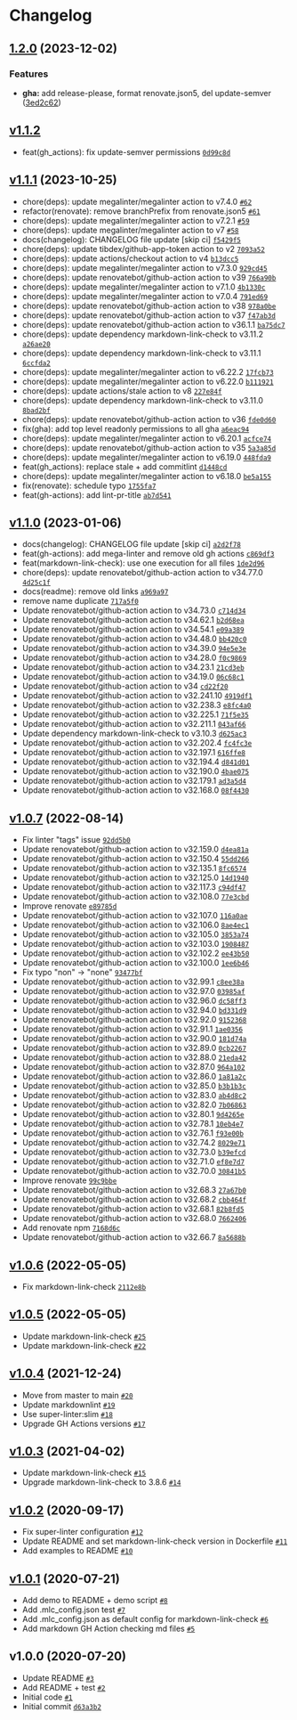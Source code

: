 # Changelog

## [1.2.0](https://github.com/ruzickap/action-my-markdown-link-checker/compare/v1.1.2...v1.2.0) (2023-12-02)


### Features

* **gha:** add release-please, format renovate.json5, del update-semver ([3ed2c62](https://github.com/ruzickap/action-my-markdown-link-checker/commit/3ed2c623408f36eb0f51dd6c780850b117b88329))

## [v1.1.2](https://github.com/ruzickap/action-my-markdown-link-checker/compare/v1.1.1...v1.1.2)

- feat(gh_actions): fix update-semver permissions [`0d99c8d`](https://github.com/ruzickap/action-my-markdown-link-checker/commit/0d99c8d0a0db064ee451d405e8b7acc9f0383d4a)

## [v1.1.1](https://github.com/ruzickap/action-my-markdown-link-checker/compare/v1.1.0...v1.1.1) (2023-10-25)

- chore(deps): update megalinter/megalinter action to v7.4.0 [`#62`](https://github.com/ruzickap/action-my-markdown-link-checker/pull/62)
- refactor(renovate): remove branchPrefix from renovate.json5 [`#61`](https://github.com/ruzickap/action-my-markdown-link-checker/pull/61)
- chore(deps): update megalinter/megalinter action to v7.2.1 [`#59`](https://github.com/ruzickap/action-my-markdown-link-checker/pull/59)
- chore(deps): update megalinter/megalinter action to v7 [`#58`](https://github.com/ruzickap/action-my-markdown-link-checker/pull/58)
- docs(changelog): CHANGELOG file update [skip ci] [`f5429f5`](https://github.com/ruzickap/action-my-markdown-link-checker/commit/f5429f502189f77e506e5f259458561c16dc61b2)
- chore(deps): update tibdex/github-app-token action to v2 [`7093a52`](https://github.com/ruzickap/action-my-markdown-link-checker/commit/7093a52c1915d5a00f364736f210e49cefab2f0c)
- chore(deps): update actions/checkout action to v4 [`b13dcc5`](https://github.com/ruzickap/action-my-markdown-link-checker/commit/b13dcc5a2a93b4a00910075e864c848b7090fbad)
- chore(deps): update megalinter/megalinter action to v7.3.0 [`929cd45`](https://github.com/ruzickap/action-my-markdown-link-checker/commit/929cd451ddf676ff1f5d22918d08cd5c17df172f)
- chore(deps): update renovatebot/github-action action to v39 [`766a90b`](https://github.com/ruzickap/action-my-markdown-link-checker/commit/766a90b106eb8f5ae80b2266ebb7b3f4927bfba6)
- chore(deps): update megalinter/megalinter action to v7.1.0 [`4b1330c`](https://github.com/ruzickap/action-my-markdown-link-checker/commit/4b1330cc050dbe0d95a2a4ae19afa242be838cfa)
- chore(deps): update megalinter/megalinter action to v7.0.4 [`791ed69`](https://github.com/ruzickap/action-my-markdown-link-checker/commit/791ed6981d5c05c62bac06cfa4d75baffcde1275)
- chore(deps): update renovatebot/github-action action to v38 [`978a0be`](https://github.com/ruzickap/action-my-markdown-link-checker/commit/978a0beb68d476c43964f7577d914de2f87c83ce)
- chore(deps): update renovatebot/github-action action to v37 [`f47ab3d`](https://github.com/ruzickap/action-my-markdown-link-checker/commit/f47ab3d87d0ea9d224d72c5ddd31e697856d0109)
- chore(deps): update renovatebot/github-action action to v36.1.1 [`ba75dc7`](https://github.com/ruzickap/action-my-markdown-link-checker/commit/ba75dc7765a8f9a9b88f263d1c7f35a9c0392f01)
- chore(deps): update dependency markdown-link-check to v3.11.2 [`a26ae20`](https://github.com/ruzickap/action-my-markdown-link-checker/commit/a26ae20677da4a266d606a4329a85c1a0ab6c856)
- chore(deps): update dependency markdown-link-check to v3.11.1 [`6ccfda2`](https://github.com/ruzickap/action-my-markdown-link-checker/commit/6ccfda2284c850ad01d7853e55e3a77a2c920a8e)
- chore(deps): update megalinter/megalinter action to v6.22.2 [`17fcb73`](https://github.com/ruzickap/action-my-markdown-link-checker/commit/17fcb732df74d0a6c1835b8b30a7999ac2e86bc0)
- chore(deps): update megalinter/megalinter action to v6.22.0 [`b111921`](https://github.com/ruzickap/action-my-markdown-link-checker/commit/b111921e517b172777aa82419e91f95fc975aedd)
- chore(deps): update actions/stale action to v8 [`227e84f`](https://github.com/ruzickap/action-my-markdown-link-checker/commit/227e84f0599ac500bd52cbed248ec03a6750806e)
- chore(deps): update dependency markdown-link-check to v3.11.0 [`8bad2bf`](https://github.com/ruzickap/action-my-markdown-link-checker/commit/8bad2bf5fe0dc3fb7e78a1817147a0b75fce5679)
- chore(deps): update renovatebot/github-action action to v36 [`fde0d60`](https://github.com/ruzickap/action-my-markdown-link-checker/commit/fde0d60c0eca5502c4819621954469249691df92)
- fix(gha): add top level readonly permissions to all gha [`a6eac94`](https://github.com/ruzickap/action-my-markdown-link-checker/commit/a6eac9446b10545f0613606fd384506b51395473)
- chore(deps): update megalinter/megalinter action to v6.20.1 [`acfce74`](https://github.com/ruzickap/action-my-markdown-link-checker/commit/acfce7401c74226d42b2ff84fbb517e609e54d10)
- chore(deps): update renovatebot/github-action action to v35 [`5a3a85d`](https://github.com/ruzickap/action-my-markdown-link-checker/commit/5a3a85d6e6ce3878955987d89fb74aa9db7c498f)
- chore(deps): update megalinter/megalinter action to v6.19.0 [`448fda9`](https://github.com/ruzickap/action-my-markdown-link-checker/commit/448fda9d02f21574d7a08f23d1916c5daf1e7618)
- feat(gh_actions): replace stale + add commitlint [`d1448cd`](https://github.com/ruzickap/action-my-markdown-link-checker/commit/d1448cd765df95ebf02dc20be57f832bf226db4a)
- chore(deps): update megalinter/megalinter action to v6.18.0 [`be5a155`](https://github.com/ruzickap/action-my-markdown-link-checker/commit/be5a1550e5978456ee12cc9b4e2e25ff7a13a98d)
- fix(renovate): schedule typo [`1755fa7`](https://github.com/ruzickap/action-my-markdown-link-checker/commit/1755fa7b5b1e28ef6e66d432ecda1b3733c3c91f)
- feat(gh-actions): add lint-pr-title [`ab7d541`](https://github.com/ruzickap/action-my-markdown-link-checker/commit/ab7d5411f17449e425b1a68d6130677cbd14baf5)

## [v1.1.0](https://github.com/ruzickap/action-my-markdown-link-checker/compare/v1.0.7...v1.1.0) (2023-01-06)

- docs(changelog): CHANGELOG file update [skip ci] [`a2d2f78`](https://github.com/ruzickap/action-my-markdown-link-checker/commit/a2d2f781cc8e4ed24f9a53b3e048de3c212bc344)
- feat(gh-actions): add mega-linter and remove old gh actions [`c869df3`](https://github.com/ruzickap/action-my-markdown-link-checker/commit/c869df3e86a7892209fe23902d818ce4820b3b1d)
- feat(markdown-link-check): use one execution for all files [`1de2d96`](https://github.com/ruzickap/action-my-markdown-link-checker/commit/1de2d96f61bb2358b8ef8262672b884285359e61)
- chore(deps): update renovatebot/github-action action to v34.77.0 [`4d25c1f`](https://github.com/ruzickap/action-my-markdown-link-checker/commit/4d25c1f86303c363278fddf98bd97b5980ff4a5c)
- docs(readme): remove old links [`a969a97`](https://github.com/ruzickap/action-my-markdown-link-checker/commit/a969a978cf89b762c0dcb81155ffbaf086df2717)
- remove name duplicate [`717a5f0`](https://github.com/ruzickap/action-my-markdown-link-checker/commit/717a5f0dd8271a034c9b33d4a75072da463c572a)
- Update renovatebot/github-action action to v34.73.0 [`c714d34`](https://github.com/ruzickap/action-my-markdown-link-checker/commit/c714d3488ce70f1c441918d472b4cf15c9d40903)
- Update renovatebot/github-action action to v34.62.1 [`b2d68ea`](https://github.com/ruzickap/action-my-markdown-link-checker/commit/b2d68ea6a5db927b6564aeeea84cf9bbd175d2d4)
- Update renovatebot/github-action action to v34.54.1 [`e09a389`](https://github.com/ruzickap/action-my-markdown-link-checker/commit/e09a38998d7fc861f9222220725d999104ca3763)
- Update renovatebot/github-action action to v34.48.0 [`bb420c0`](https://github.com/ruzickap/action-my-markdown-link-checker/commit/bb420c06ec04ba076b2cff8e26b4f5e16e182dcc)
- Update renovatebot/github-action action to v34.39.0 [`94e5e3e`](https://github.com/ruzickap/action-my-markdown-link-checker/commit/94e5e3e8a26f78ca93543beb26caa5b9ddc518b3)
- Update renovatebot/github-action action to v34.28.0 [`f0c9869`](https://github.com/ruzickap/action-my-markdown-link-checker/commit/f0c98699af0c64116679897a0c4248945524f74e)
- Update renovatebot/github-action action to v34.23.1 [`21cd3eb`](https://github.com/ruzickap/action-my-markdown-link-checker/commit/21cd3eb8c2ac4f8de036c1a1bf3b8d17fed9d47d)
- Update renovatebot/github-action action to v34.19.0 [`06c68c1`](https://github.com/ruzickap/action-my-markdown-link-checker/commit/06c68c19f72b55a2bcfe83846cab16a09a7d3608)
- Update renovatebot/github-action action to v34 [`cd22f20`](https://github.com/ruzickap/action-my-markdown-link-checker/commit/cd22f202abe66e55782eb0d088353a5dae81578f)
- Update renovatebot/github-action action to v32.241.10 [`4919df1`](https://github.com/ruzickap/action-my-markdown-link-checker/commit/4919df1c1b90abd4f8b53a9ca9b88ad87418c712)
- Update renovatebot/github-action action to v32.238.3 [`e8fc4a0`](https://github.com/ruzickap/action-my-markdown-link-checker/commit/e8fc4a0df84076d187a422b0a14f45e43369347c)
- Update renovatebot/github-action action to v32.225.1 [`71f5e35`](https://github.com/ruzickap/action-my-markdown-link-checker/commit/71f5e35ae5dfadecd78f8a7348d8b63e5e736c98)
- Update renovatebot/github-action action to v32.211.1 [`043af66`](https://github.com/ruzickap/action-my-markdown-link-checker/commit/043af660bf040051721570e0323ca1a0068b8bf5)
- Update dependency markdown-link-check to v3.10.3 [`d625ac3`](https://github.com/ruzickap/action-my-markdown-link-checker/commit/d625ac3ed67ee75710f19a4f68b0f5a7678f4d45)
- Update renovatebot/github-action action to v32.202.4 [`fc4fc3e`](https://github.com/ruzickap/action-my-markdown-link-checker/commit/fc4fc3ec9c8b7f6c92298ae2649eb083a21db951)
- Update renovatebot/github-action action to v32.197.1 [`616ffe8`](https://github.com/ruzickap/action-my-markdown-link-checker/commit/616ffe860c588bbcacc4d0ef9f062070911be81a)
- Update renovatebot/github-action action to v32.194.4 [`d841d01`](https://github.com/ruzickap/action-my-markdown-link-checker/commit/d841d012189506e797a4c6f18965f8837fd4204f)
- Update renovatebot/github-action action to v32.190.0 [`4bae075`](https://github.com/ruzickap/action-my-markdown-link-checker/commit/4bae0758879d9082ba455e3730fa8df3466a5875)
- Update renovatebot/github-action action to v32.179.1 [`ad3a5d4`](https://github.com/ruzickap/action-my-markdown-link-checker/commit/ad3a5d40838f707bd0ea3979313abc729935736c)
- Update renovatebot/github-action action to v32.168.0 [`08f4430`](https://github.com/ruzickap/action-my-markdown-link-checker/commit/08f44306e54edf5ecc39fe502eec14a4b69138a3)

## [v1.0.7](https://github.com/ruzickap/action-my-markdown-link-checker/compare/v1.0.6...v1.0.7) (2022-08-14)

- Fix linter "tags" issue [`92dd5b0`](https://github.com/ruzickap/action-my-markdown-link-checker/commit/92dd5b0866629c9abaa50f8231805dfb97e572f2)
- Update renovatebot/github-action action to v32.159.0 [`d4ea81a`](https://github.com/ruzickap/action-my-markdown-link-checker/commit/d4ea81ab74d75cc4e7c766a3e51d13cdc53fd043)
- Update renovatebot/github-action action to v32.150.4 [`55dd266`](https://github.com/ruzickap/action-my-markdown-link-checker/commit/55dd26633f4d41586a1e78824ccfddece1da6b2d)
- Update renovatebot/github-action action to v32.135.1 [`8fc6574`](https://github.com/ruzickap/action-my-markdown-link-checker/commit/8fc65749e12e79a05946f395b66d86a421f626fe)
- Update renovatebot/github-action action to v32.125.0 [`14d1940`](https://github.com/ruzickap/action-my-markdown-link-checker/commit/14d1940e22fcac7ce09f3ba11745ca3183868c7b)
- Update renovatebot/github-action action to v32.117.3 [`c94df47`](https://github.com/ruzickap/action-my-markdown-link-checker/commit/c94df479fbbcbc053ea9c52a38c98f07375977db)
- Update renovatebot/github-action action to v32.108.0 [`77e3cbd`](https://github.com/ruzickap/action-my-markdown-link-checker/commit/77e3cbd8e50dd4ada6ada96300655b62196115bb)
- Improve renovate [`e89785d`](https://github.com/ruzickap/action-my-markdown-link-checker/commit/e89785df3ef58601f7013139178f054af1c7ea74)
- Update renovatebot/github-action action to v32.107.0 [`116a0ae`](https://github.com/ruzickap/action-my-markdown-link-checker/commit/116a0ae224dfdf781ea8ee5b10e0ba3bed8516da)
- Update renovatebot/github-action action to v32.106.0 [`8ae4ec1`](https://github.com/ruzickap/action-my-markdown-link-checker/commit/8ae4ec16c731896bdc5b8a644102980b0def8d1a)
- Update renovatebot/github-action action to v32.105.0 [`3853a74`](https://github.com/ruzickap/action-my-markdown-link-checker/commit/3853a741675e3dd8af04aabe27a722ebf46e822b)
- Update renovatebot/github-action action to v32.103.0 [`1908487`](https://github.com/ruzickap/action-my-markdown-link-checker/commit/1908487c21447ba186ca57965791b007772b8bbf)
- Update renovatebot/github-action action to v32.102.2 [`ee43b50`](https://github.com/ruzickap/action-my-markdown-link-checker/commit/ee43b506c60137bec6f7d0e24db37890b57b853e)
- Update renovatebot/github-action action to v32.100.0 [`1ee6b46`](https://github.com/ruzickap/action-my-markdown-link-checker/commit/1ee6b46edb7a003b14f85c16c48637be8854a8e9)
- Fix typo "non" -&gt; "none" [`93477bf`](https://github.com/ruzickap/action-my-markdown-link-checker/commit/93477bff24b10b66e2c26dc74d3027eddd4935fc)
- Update renovatebot/github-action action to v32.99.1 [`c8ee38a`](https://github.com/ruzickap/action-my-markdown-link-checker/commit/c8ee38aae0e9f64fe322f767065bfccfdb4530d4)
- Update renovatebot/github-action action to v32.97.0 [`03985af`](https://github.com/ruzickap/action-my-markdown-link-checker/commit/03985affdec698f11dc8b5d48023b4aaed5972ef)
- Update renovatebot/github-action action to v32.96.0 [`dc58ff3`](https://github.com/ruzickap/action-my-markdown-link-checker/commit/dc58ff350faedfebe082ffcf645393f2628eccf0)
- Update renovatebot/github-action action to v32.94.0 [`bd331d9`](https://github.com/ruzickap/action-my-markdown-link-checker/commit/bd331d995ff4fafe9bd4df38359f98ea672659f5)
- Update renovatebot/github-action action to v32.92.0 [`9152368`](https://github.com/ruzickap/action-my-markdown-link-checker/commit/91523686cb5ad831362944d1f0af430e7db42094)
- Update renovatebot/github-action action to v32.91.1 [`1ae0356`](https://github.com/ruzickap/action-my-markdown-link-checker/commit/1ae0356d75058bbff450ca12764d1e9ad7949619)
- Update renovatebot/github-action action to v32.90.0 [`181d74a`](https://github.com/ruzickap/action-my-markdown-link-checker/commit/181d74a594bf932b9ec417236b4b598a39cdd069)
- Update renovatebot/github-action action to v32.89.0 [`0cb2267`](https://github.com/ruzickap/action-my-markdown-link-checker/commit/0cb2267a5ae7088b1e499d61340316b916ad26c4)
- Update renovatebot/github-action action to v32.88.0 [`21eda42`](https://github.com/ruzickap/action-my-markdown-link-checker/commit/21eda427f9a4f0405ae20141da8d76290c32dbeb)
- Update renovatebot/github-action action to v32.87.0 [`964a102`](https://github.com/ruzickap/action-my-markdown-link-checker/commit/964a102f329b790eb4799ead1d5c097749dd7309)
- Update renovatebot/github-action action to v32.86.0 [`1a81a2c`](https://github.com/ruzickap/action-my-markdown-link-checker/commit/1a81a2cc5ba4e3e25526b1a0a059200e690c1b3d)
- Update renovatebot/github-action action to v32.85.0 [`b3b1b3c`](https://github.com/ruzickap/action-my-markdown-link-checker/commit/b3b1b3c31b58c6918633a973a63b51853ead9098)
- Update renovatebot/github-action action to v32.83.0 [`ab4d8c2`](https://github.com/ruzickap/action-my-markdown-link-checker/commit/ab4d8c2242fab358dca82ddc5c6d1efc9199daee)
- Update renovatebot/github-action action to v32.82.0 [`7b06863`](https://github.com/ruzickap/action-my-markdown-link-checker/commit/7b0686359a9e2f6fbed0a73b673cbc18a2f5a39d)
- Update renovatebot/github-action action to v32.80.1 [`9d4265e`](https://github.com/ruzickap/action-my-markdown-link-checker/commit/9d4265edf59210e60110d37fe75ea0f11dcce930)
- Update renovatebot/github-action action to v32.78.1 [`10eb4e7`](https://github.com/ruzickap/action-my-markdown-link-checker/commit/10eb4e7d21b6fd9762e90da8ea5f56c64caf37e3)
- Update renovatebot/github-action action to v32.76.1 [`f93e00b`](https://github.com/ruzickap/action-my-markdown-link-checker/commit/f93e00ba603cfe56d34be72d29d3cf7b7556bfb7)
- Update renovatebot/github-action action to v32.74.2 [`8029e71`](https://github.com/ruzickap/action-my-markdown-link-checker/commit/8029e713986158ebce8b20c8930c4f7fc3935990)
- Update renovatebot/github-action action to v32.73.0 [`b39efcd`](https://github.com/ruzickap/action-my-markdown-link-checker/commit/b39efcd5630103c9ce7a0a1b46be6a20f93c7d10)
- Update renovatebot/github-action action to v32.71.0 [`ef8e7d7`](https://github.com/ruzickap/action-my-markdown-link-checker/commit/ef8e7d72b83af085e1f956bcea24f2cadbec1b17)
- Update renovatebot/github-action action to v32.70.0 [`30841b5`](https://github.com/ruzickap/action-my-markdown-link-checker/commit/30841b5b7dadaf6238f3899dee42658dd2ff6841)
- Improve renovate [`99c9bbe`](https://github.com/ruzickap/action-my-markdown-link-checker/commit/99c9bbe9e1a99132a384caa0170d1a8045cb6905)
- Update renovatebot/github-action action to v32.68.3 [`27a67b0`](https://github.com/ruzickap/action-my-markdown-link-checker/commit/27a67b0e6141f131f8d222d16bafa974b6d2c3f7)
- Update renovatebot/github-action action to v32.68.2 [`cbb464f`](https://github.com/ruzickap/action-my-markdown-link-checker/commit/cbb464fada726d58899e9fe72fcfc0eabb0113c3)
- Update renovatebot/github-action action to v32.68.1 [`82b8fd5`](https://github.com/ruzickap/action-my-markdown-link-checker/commit/82b8fd5e61196f9b298ea30ebb37e02e25732c76)
- Update renovatebot/github-action action to v32.68.0 [`7662406`](https://github.com/ruzickap/action-my-markdown-link-checker/commit/76624063d8e53afa74660dd2c73c52e940e4840a)
- Add renovate npm [`7168d6c`](https://github.com/ruzickap/action-my-markdown-link-checker/commit/7168d6c11db4362fc67f121ae482f84f6280f36f)
- Update renovatebot/github-action action to v32.66.7 [`8a5688b`](https://github.com/ruzickap/action-my-markdown-link-checker/commit/8a5688bdc294df6610d22d4f99a98bd38edeb444)

## [v1.0.6](https://github.com/ruzickap/action-my-markdown-link-checker/compare/v1.0.5...v1.0.6) (2022-05-05)

- Fix markdown-link-check [`2112e8b`](https://github.com/ruzickap/action-my-markdown-link-checker/commit/2112e8b06f07b5f338ee62637b08b52119c1568d)

## [v1.0.5](https://github.com/ruzickap/action-my-markdown-link-checker/compare/v1.0.4...v1.0.5) (2022-05-05)

- Update markdown-link-check [`#25`](https://github.com/ruzickap/action-my-markdown-link-checker/pull/25)
- Update markdown-link-check [`#22`](https://github.com/ruzickap/action-my-markdown-link-checker/pull/22)

## [v1.0.4](https://github.com/ruzickap/action-my-markdown-link-checker/compare/v1.0.3...v1.0.4) (2021-12-24)

- Move from master to main [`#20`](https://github.com/ruzickap/action-my-markdown-link-checker/pull/20)
- Update markdownlint [`#19`](https://github.com/ruzickap/action-my-markdown-link-checker/pull/19)
- Use super-linter:slim [`#18`](https://github.com/ruzickap/action-my-markdown-link-checker/pull/18)
- Upgrade GH Actions versions [`#17`](https://github.com/ruzickap/action-my-markdown-link-checker/pull/17)

## [v1.0.3](https://github.com/ruzickap/action-my-markdown-link-checker/compare/v1.0.2...v1.0.3) (2021-04-02)

- Update markdown-link-check [`#15`](https://github.com/ruzickap/action-my-markdown-link-checker/pull/15)
- Upgrade markdown-link-check to 3.8.6 [`#14`](https://github.com/ruzickap/action-my-markdown-link-checker/pull/14)

## [v1.0.2](https://github.com/ruzickap/action-my-markdown-link-checker/compare/v1.0.1...v1.0.2) (2020-09-17)

- Fix super-linter configuration [`#12`](https://github.com/ruzickap/action-my-markdown-link-checker/pull/12)
- Update README and set markdown-link-check version in Dockerfile [`#11`](https://github.com/ruzickap/action-my-markdown-link-checker/pull/11)
- Add examples to README [`#10`](https://github.com/ruzickap/action-my-markdown-link-checker/pull/10)

## [v1.0.1](https://github.com/ruzickap/action-my-markdown-link-checker/compare/v1.0.0...v1.0.1) (2020-07-21)

- Add demo to README + demo script [`#8`](https://github.com/ruzickap/action-my-markdown-link-checker/pull/8)
- Add .mlc_config.json test [`#7`](https://github.com/ruzickap/action-my-markdown-link-checker/pull/7)
- Add .mlc_config.json as default config for markdown-link-check [`#6`](https://github.com/ruzickap/action-my-markdown-link-checker/pull/6)
- Add markdown GH Action checking md files [`#5`](https://github.com/ruzickap/action-my-markdown-link-checker/pull/5)

## v1.0.0 (2020-07-20)

- Update README [`#3`](https://github.com/ruzickap/action-my-markdown-link-checker/pull/3)
- Add README + test [`#2`](https://github.com/ruzickap/action-my-markdown-link-checker/pull/2)
- Initial code [`#1`](https://github.com/ruzickap/action-my-markdown-link-checker/pull/1)
- Initial commit [`d63a3b2`](https://github.com/ruzickap/action-my-markdown-link-checker/commit/d63a3b2f0aed1822385f8f68c0468aff30c05674)
